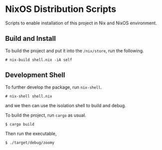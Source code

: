 # NixOS Distribution Scripts
Scripts to enable installation of this project in Nix and NixOS environment.

## Build and Install
To build the project and put it into the `/nix/store`, run the following.
```
# nix-build shell.nix -iA self
```

## Development Shell
To further develop the package, run `nix-shell`.
```
# nix-shell shell.nix
```
and we then can use the isolation shell to build and debug.

To build the project, run `cargo` as usual.
```
$ cargo build
```

Then run the executable,
```
$ ./target/debug/zoomy
```